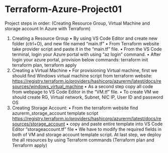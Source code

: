 # Terraform-Azure-Project01

Project steps in order:
(Creating Resource Group, Virtual Machine and storage account In Azure with Terraform)
1. Creating a Resource Group
•	By using  VS Code Editor and create new folder (ctrl+O), and new file named “main.tf” 
•	From Terraform website take provider script and paste it in the “main.tf” file.
•	From the VS Code terminal,  login your Azure portal with using “az login” command.
•	After login your azure portal, provision below commands: terraform init terraform plan, terraform apply
2. Creating a Virtual Machine
•	For provisioning Virtual machine, first we should find Windows virtual machine script from terraform website:  https://registry.terraform.io/providers/hashicorp/azurerm/latest/docs/resources/windows_virtual_machine
•	As a second step copy all code from webpage to VS Code Editor in the “VM.tf” file. 
•	To create VM we should create RG, Virtual network, Subnet,  NIC IP,  User ID and password OS
3. Creating Storage Account:
•	From the terraform website find azurerm_storage_account  template script
https://registry.terraform.io/providers/hashicorp/azurerm/latest/docs/resources/storage_account
•	copy and paste entire template into VS Code Editor “storageaccount.tf” file
•	We have to modify the required fields in both of VM and storage account template script. 
At last step, we deploy the all resources by using Terraform commands (Terraform plan and Terraform apply)
